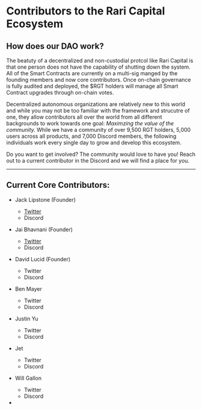 # Contributors to the Rari Capital Ecosystem 

## 

## How does our DAO work?

The beatuty of a decentralized and non-custodial protcol like Rari Capital is that one person does not have the capability of shutting down the system. All of the Smart Contracts are currently on a multi-sig manged by the founding members and now core contributors. Once on-chain governance is fully audited and deployed, the $RGT holders will manage all Smart Contract upgrades through on-chain votes. 

Decentralized autonomous organizations are relatively new to this world and while you may not be too familiar with the framework and strucutre of one, they allow contributors all over the world from all different backgrounds to work towards one goal: *Maximzing the value of the community.* While we have a community of over 9,500 RGT holders, 5,000 users across all products, and 7,000 Discord members, the following individuals work every single day to grow and develop this ecosystem.

Do you want to get involved? The community would love to have you! Reach out to a current contributor in the Discord and we will find a place for you.

------

## Current Core Contributors:

- Jack Lipstone (Founder)

  - [Twitter](Twitter.com/JackLipstone)
  - Discord

- Jai Bhavnani (Founder)

  - [Twitter](Twitter.com/Jbhav)
  - Discord

- David Lucid (Founder)

  - Twitter
  - Discord

- Ben Mayer

  - Twitter
  - Discord

- Justin Yu

  - Twitter
  - Discord

- Jet

  - Twitter
  - Discord

- Will Gallon

  - Twitter
  - Discord

- 

  

  